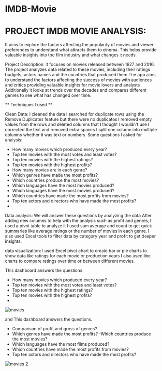 # IMDB-Movie
# PROJECT IMDB MOVIE ANALYSIS:
It aims to explore the factors affecting the popularity of movies and viewer preferences to understand what attracts them to cinema. This helps provide valuable insights into the film industry and what changes it needs.


Project Description: 
It focuses on movies released between 1927 and 2016. The project analyzes data related to these movies, including their ratings budgets, actors names and the countries that produced them The app aims to understand the factors affecting the success of movies with audiences and critics providing valuable insights for movie lovers and analysts Additionally it looks at trends over the decades and compares different genres to see what has changed over time.


** Techniques I used **

Clean Data:
I cleaned the data I searched for duplicate rows using the Remove Duplicates feature but there were no duplicates I removed empty values from the rows and deleted columns that I thought I wouldn't use I corrected the text and removed extra spaces I split one column into multiple columns whether it was text or numbers.
Some questions I asked for analysis:
-  How many movies which produced every year?
-  Top ten movies with the most votes and least votes? 
-  Top ten movies with the highest ratings?
-  Top ten movies with the highest profits?
-  How many movies are in each genre?
-  Which genres have made the most profits?
-  Which countries produce the most movies?
-  Which languages have the most movies produced?
-  Which languages have the most movies produced?
-  Which countries have made the most profits from movies?
-  Top ten actors and directors who have made the most profits?
-  
Data analysis:
We will answer these questions by analyzing the data After adding new columns to help with the analysis such as profit and genres, I used a pivot table to analyze it I used sum average and count to get quick summaries like average ratings or the number of movies in each genre.     I also used Excel tools to filter data by category year and profit to get deeper insights.

data visualization:
I used Excel pivot chart to create bar or pie charts to show data like ratings for each movie or production years I also used line charts to compare ratings over time or between different movies.

This dashboard answers the questions.
-  How many movies which produced every year?
-  Top ten movies with the most votes and least votes? 
-  Top ten movies with the highest ratings?
-  Top ten movies with the highest profits?
-  
![movies](https://github.com/user-attachments/assets/1b7a65d2-fd54-4447-b8a3-8b2e12e5e0a0)

and This dashboard answers the questions.
- Comparison of profit and gross of genres?
- Which genres have made the most profits?
-Which countries produce the most movies?
- Which languages ​​have the most films produced?
- Which countries have made the most profits from movies?
- Top ten actors and directors who have made the most profits?

![movies 2](https://github.com/user-attachments/assets/9601bedc-1bab-4012-b2f0-100e6696e7d3)








